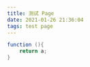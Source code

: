 ```yaml
---
title: 测试 Page
date: 2021-01-26 21:36:04
tags: test page
---
```




~~~java
function (){
    return a;
}
~~~

